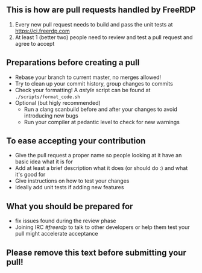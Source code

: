 ## This is how are pull requests handled by FreeRDP
1. Every new pull request needs to build and pass the unit tests at https://ci.freerdp.com
1. At least 1 (better two) people need to review and test a pull request and agree to accept

## Preparations before creating a pull
* Rebase your branch to current master, no merges allowed!
* Try to clean up your commit history, group changes to commits
* Check your formatting! A _astyle_ script can be found at ```./scripts/format_code.sh```
* Optional (but higly recommended)
  * Run a clang scanbuild before and after your changes to avoid introducing new bugs
  * Run your compiler at pedantic level to check for new warnings

## To ease accepting your contribution
* Give the pull request a proper name so people looking at it have an basic idea what it is for
* Add at least a brief description what it does (or should do :) and what it's good for
* Give instructions on how to test your changes
* Ideally add unit tests if adding new features

## What you should be prepared for
* fix issues found during the review phase
* Joining IRC _#freerdp_ to talk to other developers or help them test your pull might accelerate acceptance

## Please remove this text before submitting your pull!

